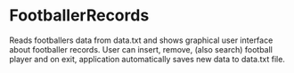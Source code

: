 # FootballerRecords
Reads footballers data from data.txt and shows graphical user interface about footballer records. User can insert, remove, (also search) football player and on exit, application automatically saves new data to data.txt file. 
